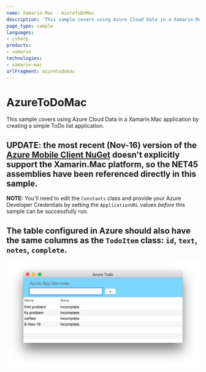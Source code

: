 ```yaml
---
name: Xamarin.Mac - AzureToDoMac
description: 'This sample covers using Azure Cloud Data in a Xamarin.Mac application by creating a simple ToDo list application. UPDATE: the most recent (Nov-16)...'
page_type: sample
languages:
- csharp
products:
- xamarin
technologies:
- xamarin-mac
urlFragment: azuretodomac
---
```

# AzureToDoMac

This sample covers using Azure Cloud Data in a Xamarin.Mac application by creating a simple ToDo list application.

## UPDATE: the most recent (Nov-16) version of the [Azure Mobile Client NuGet](https://www.nuget.org/packages/Microsoft.Azure.Mobile.Client/) doesn't explicitly support the Xamarin.Mac platform, so the NET45 assemblies have been referenced directly in this sample.

**NOTE:** You'll need to edit the `Constants` class and provide your Azure Developer Credentials by setting the `ApplicationURL` values _before_ this sample can be successfully run.

## The table configured in Azure should also have the same columns as the `TodoItem` class: `id`, `text`, `notes`, `complete`.

![](Screenshots/01.png)